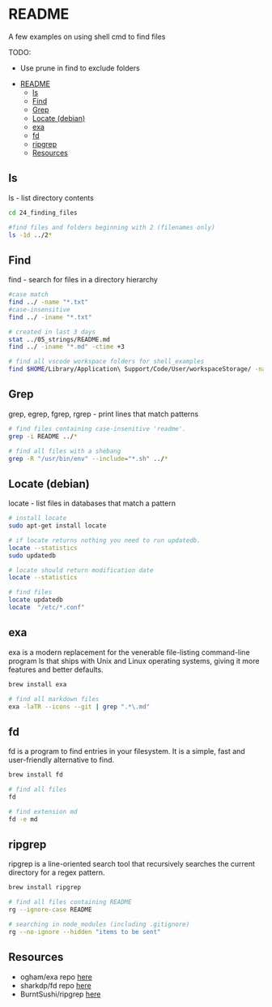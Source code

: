 # README

A few examples on using shell cmd to find files

TODO:

* Use prune in find to exclude folders

- [README](#readme)
  - [ls](#ls)
  - [Find](#find)
  - [Grep](#grep)
  - [Locate (debian)](#locate-debian)
  - [exa](#exa)
  - [fd](#fd)
  - [ripgrep](#ripgrep)
  - [Resources](#resources)

## ls

ls - list directory contents

```sh
cd 24_finding_files

#find files and folders beginning with 2 (filenames only) 
ls -1d ../2* 
```

## Find

find - search for files in a directory hierarchy

```sh
#case match
find ../ -name "*.txt" 
#case-insensitive
find ../ -iname "*.txt"

# created in last 3 days
stat ../05_strings/README.md  
find ../ -iname "*.md" -ctime +3

# find all vscode workspace folders for shell_examples
find $HOME/Library/Application\ Support/Code/User/workspaceStorage/ -name "*.json" -print -exec jq . {} \; | grep -A 10 -B 10 'shell_examples"'
```

## Grep

grep, egrep, fgrep, rgrep - print lines that match patterns

```sh
# find files containing case-insenitive 'readme'. 
grep -i README ../*

# find all files with a shebang
grep -R "/usr/bin/env" --include="*.sh" ../* 
```

## Locate (debian)

locate - list files in databases that match a pattern

```sh
# install locate
sudo apt-get install locate

# if locate returns nothing you need to run updatedb.
locate --statistics  
sudo updatedb

# locate should return modification date
locate --statistics  

# find files
locate updatedb
locate  "/etc/*.conf"
```

## exa

exa is a modern replacement for the venerable file-listing command-line program ls that ships with Unix and Linux operating systems, giving it more features and better defaults.  

```sh
brew install exa

# find all markdown files
exa -laTR --icons --git | grep ".*\.md"
```

## fd

fd is a program to find entries in your filesystem. It is a simple, fast and user-friendly alternative to find.  

```sh
brew install fd

# find all files
fd

# find extension md
fd -e md
```

## ripgrep

ripgrep is a line-oriented search tool that recursively searches the current directory for a regex pattern.  

```sh
brew install ripgrep

# find all files containing README
rg --ignore-case README

# searching in node_modules (including .gitignore) 
rg --no-ignore --hidden "items to be sent"
```

## Resources

* ogham/exa repo [here](https://github.com/ogham/exa)  
* sharkdp/fd repo [here](https://github.com/sharkdp/fd)  
* BurntSushi/ripgrep [here](https://github.com/BurntSushi/ripgrep)  
